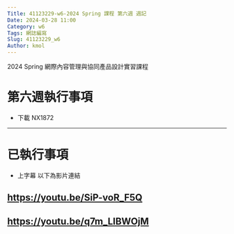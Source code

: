 ```yaml
---
Title: 41123229-w6-2024 Spring 課程 第六週 週記
Date: 2024-03-28 11:00
Category: w6
Tags: 網誌編寫
Slug: 41123229_w6
Author: kmol
---
```


2024 Spring 網際內容管理與協同產品設計實習課程

<!-- PELICAN_END_SUMMARY -->

# 第六週執行事項
- 下載 NX1872 

---

# 已執行事項
- 上字幕 以下為影片連結
 ## https://youtu.be/SiP-voR_F5Q  
 
## https://youtu.be/q7m_LIBWOjM
